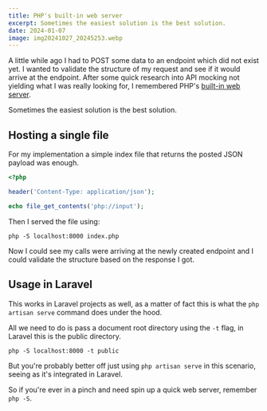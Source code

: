 ```yaml
---
title: PHP's built-in web server
excerpt: Sometimes the easiest solution is the best solution.
date: 2024-01-07
image: img20241027_20245253.webp
---
```


A little while ago I had to POST some data to an endpoint which did not exist yet.
I wanted to validate the structure of my request and see if it would arrive at the endpoint.
After some quick research into API mocking not yielding what I was really looking for, I remembered PHP's [built-in web server](https://www.php.net/manual/en/features.commandline.webserver.php).

Sometimes the easiest solution is the best solution.

## Hosting a single file

For my implementation a simple index file that returns the posted JSON payload was enough.

```php
<?php

header('Content-Type: application/json');

echo file_get_contents('php://input');
```

Then I served the file using:

```shell
php -S localhost:8000 index.php
```

Now I could see my calls were arriving at the newly created endpoint and I could validate the structure based on the response I got.

## Usage in Laravel

This works in Laravel projects as well, as a matter of fact this is what the `php artisan serve` command does under the hood.

All we need to do is pass a document root directory using the `-t` flag, in Laravel this is the public directory.

```shell
php -S localhost:8000 -t public
```

But you're probably better off just using `php artisan serve` in this scenario, seeing as it's integrated in Laravel.

So if you're ever in a pinch and need spin up a quick web server, remember `php -S`.
